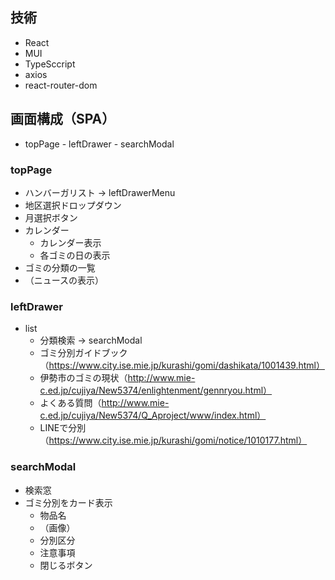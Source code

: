 ## 技術
- React
- MUI
- TypeSccript
- axios
- react-router-dom

## 画面構成（SPA）
- topPage - leftDrawer - searchModal

### topPage
- ハンバーガリスト → leftDrawerMenu
- 地区選択ドロップダウン
- 月選択ボタン
- カレンダー
    - カレンダー表示
    - 各ゴミの日の表示
- ゴミの分類の一覧
- （ニュースの表示）

### leftDrawer
- list
    - 分類検索 → searchModal
    - ゴミ分別ガイドブック（https://www.city.ise.mie.jp/kurashi/gomi/dashikata/1001439.html）
    - 伊勢市のゴミの現状（http://www.mie-c.ed.jp/cujiya/New5374/enlightenment/gennryou.html）
    - よくある質問（http://www.mie-c.ed.jp/cujiya/New5374/Q_Aproject/www/index.html）
    - LINEで分別（https://www.city.ise.mie.jp/kurashi/gomi/notice/1010177.html）

### searchModal
- 検索窓
- ゴミ分別をカード表示
    - 物品名
    - （画像）
    - 分別区分
    - 注意事項
    - 閉じるボタン